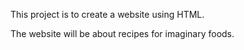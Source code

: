 This project is to create a website using HTML.

The website will be about recipes for imaginary foods.

